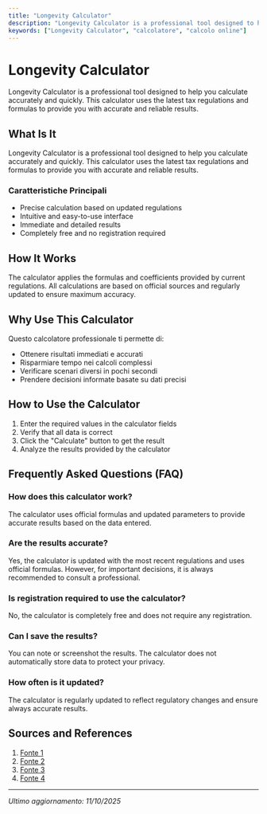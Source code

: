 ```yaml
---
title: "Longevity Calculator"
description: "Longevity Calculator is a professional tool designed to help you calculate accurately and quickly. This calculator uses the latest tax regulations and formulas to provide you with accurate and reliable results."
keywords: ["Longevity Calculator", "calcolatore", "calcolo online"]
---
```


# Longevity Calculator

Longevity Calculator is a professional tool designed to help you calculate accurately and quickly. This calculator uses the latest tax regulations and formulas to provide you with accurate and reliable results.

## What Is It

Longevity Calculator is a professional tool designed to help you calculate accurately and quickly. This calculator uses the latest tax regulations and formulas to provide you with accurate and reliable results.

### Caratteristiche Principali

- Precise calculation based on updated regulations
- Intuitive and easy-to-use interface
- Immediate and detailed results
- Completely free and no registration required

## How It Works

The calculator applies the formulas and coefficients provided by current regulations. All calculations are based on official sources and regularly updated to ensure maximum accuracy.

## Why Use This Calculator

Questo calcolatore professionale ti permette di:

- Ottenere risultati immediati e accurati
- Risparmiare tempo nei calcoli complessi
- Verificare scenari diversi in pochi secondi
- Prendere decisioni informate basate su dati precisi

## How to Use the Calculator

1. Enter the required values in the calculator fields
2. Verify that all data is correct
3. Click the "Calculate" button to get the result
4. Analyze the results provided by the calculator

## Frequently Asked Questions (FAQ)

### How does this calculator work?

The calculator uses official formulas and updated parameters to provide accurate results based on the data entered.

### Are the results accurate?

Yes, the calculator is updated with the most recent regulations and uses official formulas. However, for important decisions, it is always recommended to consult a professional.

### Is registration required to use the calculator?

No, the calculator is completely free and does not require any registration.

### Can I save the results?

You can note or screenshot the results. The calculator does not automatically store data to protect your privacy.

### How often is it updated?

The calculator is regularly updated to reflect regulatory changes and ensure always accurate results.

## Sources and References

1. [Fonte 1](https://media.nmfn.com/tnetwork/lifespan/index.html)
2. [Fonte 2](https://www.longevityillustrator.org/)
3. [Fonte 3](https://www.projectbiglife.ca/life-expectancy-calculator)
4. [Fonte 4](https://www.johnhancock.com/life-insurance/life-expectancy-calculator.html)

---

*Ultimo aggiornamento: 11/10/2025*

